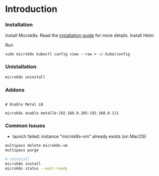 # Introduction


### Installation

Install Microk8s: Read the [installation guide](https://microk8s.io/docs) for more details.
Install Helm

Run 

```
sudo microk8s kubectl config view --raw > ~/.kube/config
```


### Unistallation

```bash
microk8s uninstall
```

### Addons

```

# Enable Metal LB

microk8s enable metallb:192.168.0.105-192.168.0.111
```


### Common Issues

- launch failed: instance "microk8s-vm" already exists (on MacOS)

```bash
multipass delete microk8s-vm
multipass purge

# reinstall
microk8s install
microk8s status --wait-ready


```


